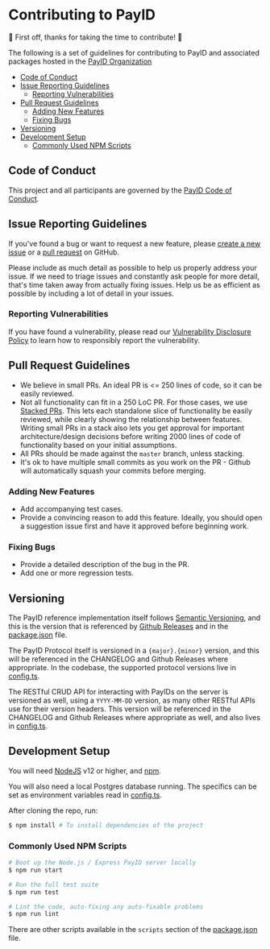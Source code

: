 # Contributing to PayID <!-- omit in toc -->

:tada: First off, thanks for taking the time to contribute! :tada:

The following is a set of guidelines for contributing to PayID and associated packages hosted in the [PayID Organization](https://github.com/payid-org)

- [Code of Conduct](#code-of-conduct)
- [Issue Reporting Guidelines](#issue-reporting-guidelines)
  - [Reporting Vulnerabilities](#reporting-vulnerabilities)
- [Pull Request Guidelines](#pull-request-guidelines)
  - [Adding New Features](#adding-new-features)
  - [Fixing Bugs](#fixing-bugs)
- [Versioning](#versioning)
- [Development Setup](#development-setup)
  - [Commonly Used NPM Scripts](#commonly-used-npm-scripts)

## Code of Conduct

<!-- TODO:(hbergren) Update this to the Code of Conduct on `payid-org` when it exists -->

This project and all participants are governed by the [PayID Code of Conduct](https://github.com/xpring-eng/.github/blob/master/CODE_OF_CONDUCT.md).

## Issue Reporting Guidelines

<!-- TODO:(hbergren) Update these links when we migrate to `payid-org`. -->

If you've found a bug or want to request a new feature, please [create a new issue](https://github.com/xpring-eng/payid/issues/new) or a [pull request](https://github.com/xpring-eng/payid/compare) on GitHub.

Please include as much detail as possible to help us properly address your issue. If we need to triage issues and constantly ask people for more detail, that's time taken away from actually fixing issues. Help us be as efficient as possible by including a lot of detail in your issues.

### Reporting Vulnerabilities

<!-- TODO:(hbergren) Update this link when we migrate to `payid-org` -->

If you have found a vulnerability, please read our [Vulnerability Disclosure Policy](https://github.com/xpring-eng/.github/blob/master/SECURITY.md) to learn how to responsibly report the vulnerability.

## Pull Request Guidelines

- We believe in small PRs. An ideal PR is <= 250 lines of code, so it can be easily reviewed.
- Not all functionality can fit in a 250 LoC PR. For those cases, we use [Stacked PRs](https://unhashable.com/stacked-pull-requests-keeping-github-diffs-small/). This lets each standalone slice of functionality be easily reviewed, while clearly showing the relationship between features. Writing small PRs in a stack also lets you get approval for important architecture/design decisions before writing 2000 lines of code of functionality based on your initial assumptions.
- All PRs should be made against the `master` branch, unless stacking.
- It's ok to have multiple small commits as you work on the PR - Github will automatically squash your commits before merging.

### Adding New Features

- Add accompanying test cases.
- Provide a convincing reason to add this feature. Ideally, you should open a suggestion issue first and have it approved before beginning work.

### Fixing Bugs

- Provide a detailed description of the bug in the PR.
- Add one or more regression tests.

## Versioning

<!-- TODO:(hbergren) Update the Github Releases link to `payid-org` when it exists -->
<!-- TODO:(hbergren) Add a link to the CHANGELOG when it exists. -->

The PayID reference implementation itself follows [Semantic Versioning](https://semver.org/), and this is the version that is referenced by [Github Releases](https://github.com/xpring-eng/payid/releases) and in the [package.json](./package.json) file.

The PayID Protocol itself is versioned in a `{major}.{minor}` version, and this will be referenced in the CHANGELOG and Github Releases where appropriate. In the codebase, the supported protocol versions live in [config.ts](./src/config.ts).

The RESTful CRUD API for interacting with PayIDs on the server is versioned as well, using a `YYYY-MM-DD` version, as many other RESTful APIs use for their version headers. This version will be referenced in the CHANGELOG and Github Releases where appropriate as well, and also lives in [config.ts](./src/config.ts).

## Development Setup

<!-- TODO:(hbergren) We should update this section once we have our Postgres Docker container. -->

You will need [NodeJS](https://nodejs.org/en/) v12 or higher, and [npm](https://www.npmjs.com/get-npm).

You will also need a local Postgres database running. The specifics can be set as environment variables read in [config.ts](./src/config.ts).

After cloning the repo, run:

```sh
$ npm install # To install dependencies of the project
```

### Commonly Used NPM Scripts

```sh
# Boot up the Node.js / Express PayID server locally
$ npm run start

# Run the full test suite
$ npm run test

# Lint the code, auto-fixing any auto-fixable problems
$ npm run lint
```

There are other scripts available in the `scripts` section of the [package.json](./package.json) file.
